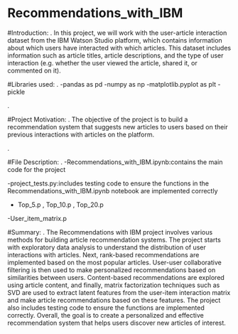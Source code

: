 # Recommendations_with_IBM

#Introduction:
.
In this project, we will work with the user-article interaction dataset from the IBM Watson Studio platform, which contains information about which users have interacted with which articles. This dataset includes information such as article titles, article descriptions, and the type of user interaction (e.g. whether the user viewed the article, shared it, or commented on it).

#Libraries used:
.
-pandas as pd
-numpy as np
-matplotlib.pyplot as plt
-pickle

.

#Project Motivation:
.
The objective of the project is to build a recommendation system that suggests new articles to users based on their previous interactions with articles on the platform.

.

#File Description:
.
-Recommendations_with_IBM.ipynb:contains the main code for the project

-project_tests.py:includes testing code to ensure the functions in the Recommendations_with_IBM.ipynb notebook are implemented correctly 

- Top_5.p , Top_10.p , Top_20.p

-User_item_matrix.p

#Summary:
.
The Recommendations with IBM project involves various methods for building article recommendation systems. The project starts with exploratory data analysis to understand the distribution of user interactions with articles. Next, rank-based recommendations are implemented based on the most popular articles. User-user collaborative filtering is then used to make personalized recommendations based on similarities between users. Content-based recommendations are explored using article content, and finally, matrix factorization techniques such as SVD are used to extract latent features from the user-item interaction matrix and make article recommendations based on these features. The project also includes testing code to ensure the functions are implemented correctly. Overall, the goal is to create a personalized and effective recommendation system that helps users discover new articles of interest.

